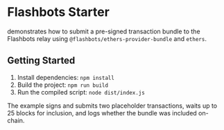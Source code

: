 # Flashbots Starter

demonstrates how to submit a pre-signed transaction bundle to the Flashbots relay using `@flashbots/ethers-provider-bundle` and `ethers`.

## Getting Started

1. Install dependencies: `npm install`
2. Build the project: `npm run build`
3. Run the compiled script: `node dist/index.js`

The example signs and submits two placeholder transactions, waits up to 25 blocks for inclusion, and logs whether the bundle was included on-chain.
